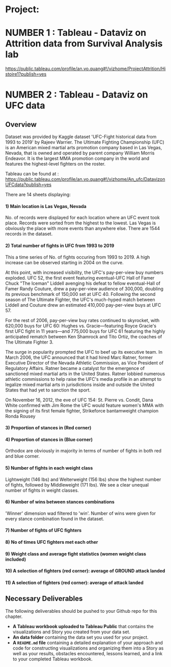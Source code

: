 # Project: 

# NUMBER 1 : Tableau - Dataviz on Attrition data from Survival Analysis lab

https://public.tableau.com/profile/an.vo.quang#!/vizhome/ProjectAttrition/Histoire1?publish=yes


# NUMBER 2 : Tableau - Dataviz on UFC data


## Overview

Dataset was provided by Kaggle dataset 'UFC-Fight historical data from 1993 to 2019' by Rajeev Warrier.
The Ultimate Fighting Championship (UFC) is an American mixed martial arts promotion company based in Las Vegas, Nevada, that is owned and operated by parent company William Morris Endeavor. It is the largest MMA promotion company in the world and features the highest-level fighters on the roster.


Tableau can be found at : https://public.tableau.com/profile/an.vo.quang#!/vizhome/An_ufc/DatavizonUFCdata?publish=yes



There are 14 sheets displaying:



#### 1) Main location is Las Vegas, Nevada

No. of records were displayed for each location where an UFC event took place. Records were sorted from the highest to the lowest. Las Vegas is obviously the place with more events than anywhere else. There are 1544 records in the dataset.


#### 2) Total number of fights in UFC from 1993 to 2019

This a time series of No. of fights occuring from 1993 to 2019. A high increase can be observed starting in 2004 on the curve.

At this point, with increased visibility, the UFC's pay-per-view buy numbers exploded. UFC 52, the first event featuring eventual-UFC Hall of Famer Chuck "The Iceman" Liddell avenging his defeat to fellow eventual-Hall of Famer Randy Couture, drew a pay-per-view audience of 300,000, doubling its previous benchmark of 150,000 set at UFC 40. Following the second season of The Ultimate Fighter, the UFC's much-hyped match between Liddell and Couture drew an estimated 410,000 pay-per-view buys at UFC 57.

For the rest of 2006, pay-per-view buy rates continued to skyrocket, with 620,000 buys for UFC 60: Hughes vs. Gracie—featuring Royce Gracie's first UFC fight in 11 years—and 775,000 buys for UFC 61 featuring the highly anticipated rematch between Ken Shamrock and Tito Ortiz, the coaches of The Ultimate Fighter 3.

The surge in popularity prompted the UFC to beef up its executive team. In March 2006, the UFC announced that it had hired Marc Ratner, former Executive Director of the Nevada Athletic Commission, as Vice President of Regulatory Affairs. Ratner became a catalyst for the emergence of sanctioned mixed martial arts in the United States. Ratner lobbied numerous athletic commissions to help raise the UFC's media profile in an attempt to legalize mixed martial arts in jurisdictions inside and outside the United States that had yet to sanction the sport.

On November 16, 2012, the eve of UFC 154: St. Pierre vs. Condit, Dana White confirmed with Jim Rome the UFC would feature women's MMA with the signing of its first female fighter, Strikeforce bantamweight champion Ronda Rousey


#### 3) Proportion of stances in (Red corner)

#### 4) Proportion of stances in (Blue corner)

Orthodox are obviously in majority in terms of number of fights in both red and blue corner.


#### 5) Number of fights in each weight class

Lightweight (146 lbs) and Welterweight (156 lbs) show the highest number of fights, followed by Middleweight (171 lbs). We see a clear unequal number of fights in weight classes. 


#### 6) Number of wins between stances combinations

'Winner' dimension wad filtered to 'win'. Number of wins were given for every stance combination found in the dataset.


#### 7) Number of fights of UFC fighters

#### 8) No of times UFC fighters met each other

#### 9) Weight class and average fight statistics (women weight class included)
#### 10) A selection of fighters (red corner): average of GROUND attack landed
#### 11) A selection of fighters (red corner): average of attack landed


## Necessary Deliverables

The following deliverables should be pushed to your Github repo for this chapter.

* **A Tableau workbook uploaded to Tableau Public** that contains the visualizations and Story you created from your data set.
* **An data folder** containing the data set you used for your project.
* **A ``README.md`` file** containing a detailed explanation of your approach and code for constructing visualizations and organizing them into a Story as well as your results, obstacles encountered, lessons learned, and a link to your completed Tableau workbook.






